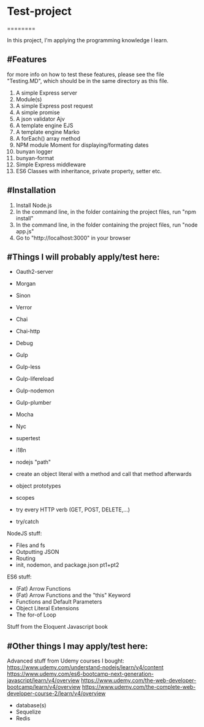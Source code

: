 # Test-project
========

In this project, I'm applying the programming knowledge I learn. 

#Features
--------
for more info on how to test these features, please see the file "Testing.MD", which should be in the same directory as this file. 

1. A simple Express server 
2. Module(s)
3. A simple Express post request
4. A simple promise
5. A json validator Ajv
6. A template engine EJS
7. A template engine Marko
8. A forEach() array method
9. NPM module Moment for displaying/formating dates
10. bunyan logger
11. bunyan-format
12. Simple Express middleware 
11. ES6 Classes with inheritance, private property, setter etc. 

#Installation
------------
1. Install Node.js 
2. In the command line, in the folder containing the project files, run "npm install"
3. In the command line, in the folder containing the project files, run "node app.js"
4. Go to "http://localhost:3000" in your browser

#Things I will probably apply/test here:
------------
- Oauth2-server 
- Morgan
- Sinon
- Verror
- Chai
- Chai-http
- Debug
- Gulp
- Gulp-less
- Gulp-lifereload
- Gulp-nodemon
- Gulp-plumber
- Mocha
- Nyc
- supertest
- i18n

- nodejs "path"
- create an object literal with a method and call that method afterwards 
- object prototypes
- scopes
- try every HTTP verb (GET, POST, DELETE,...)
- try/catch

NodeJS stuff: 
- Files and fs
- Outputting JSON
- Routing
- init, nodemon, and package.json pt1+pt2

ES6 stuff: 
- (Fat) Arrow Functions
- (Fat) Arrow Functions and the "this" Keyword
- Functions and Default Parameters
- Object Literal Extensions
- The for-of Loop

Stuff from the Eloquent Javascript book

#Other things I may apply/test here:
------------

Advanced stuff from Udemy courses I bought: 
https://www.udemy.com/understand-nodejs/learn/v4/content
https://www.udemy.com/es6-bootcamp-next-generation-javascript/learn/v4/overview
https://www.udemy.com/the-web-developer-bootcamp/learn/v4/overview
https://www.udemy.com/the-complete-web-developer-course-2/learn/v4/overview

- database(s)
- Sequelize
- Redis